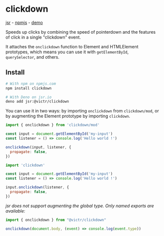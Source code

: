 # clickdown

[jsr](https://jsr.io/@victr/clickdown) - [npmjs](https://www.npmjs.com/package/clickdown) - [demo](https://clickdown.pages.dev/)

Speeds up clicks by combining the speed of pointerdown and the features of click in a single "clickdown" event.

It attaches the `onclickdown` function to Element and HTMLElement prototypes, which means you can use it with `getElementById`, `querySelector`, and others.

## Install

```bash
# With npm on npmjs.com
npm install clickdown

# With Deno on jsr.io
deno add jsr:@victr/clickdown
```

You can use it in two ways: by importing `onclickdown` from `clickdown/mod`, or by augmenting the Element prototype by importing `clickdown`.

```js
import { onclickdown } from 'clickdown/mod'

const input = document.getElementById('my-input')
const listener = () => console.log('Hello world !')

onclickdown(input, listener, {
  propagate: false,
})
```


```js
import 'clickdown'

const input = document.getElementById('my-input')
const listener = () => console.log('Hello world !')

input.onclickdown(listener, {
  propagate: false,
})
```

_jsr does not support augmenting the global type. Only named exports are available:_

```ts
import { onclickdown } from "@victr/clickdown"

onclickdown(document.body, (event) => console.log(event.type))
```
